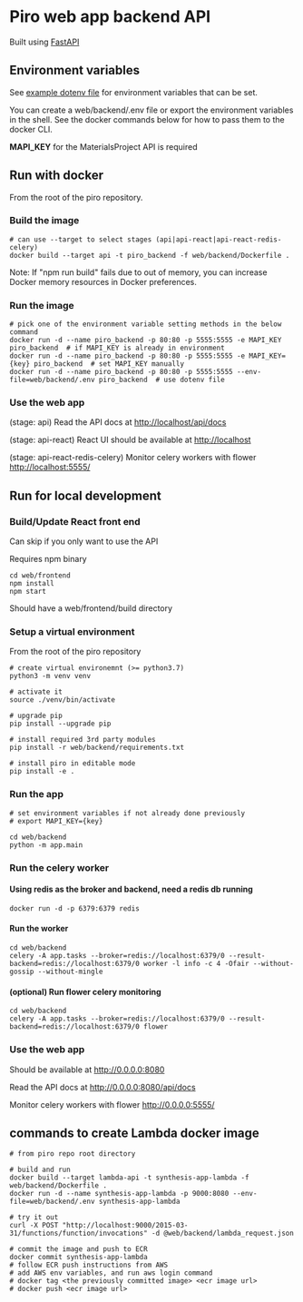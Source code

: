 # Piro web app backend API

Built using [FastAPI](https://fastapi.tiangolo.com)

## Environment variables

See [example dotenv file](.env-template) for environment variables that can be set.

You can create a web/backend/.env file or export the environment variables in the shell.
See the docker commands below for how to pass them to the docker CLI.

**MAPI_KEY** for the MaterialsProject API is required

## Run with docker

From the root of the piro repository.

### Build the image
```
# can use --target to select stages (api|api-react|api-react-redis-celery)
docker build --target api -t piro_backend -f web/backend/Dockerfile .
```
Note: If "npm run build" fails due to out of memory, you can increase Docker memory resources in Docker preferences.

### Run the image
 
 ```
 # pick one of the environment variable setting methods in the below command
docker run -d --name piro_backend -p 80:80 -p 5555:5555 -e MAPI_KEY piro_backend  # if MAPI_KEY is already in environment
docker run -d --name piro_backend -p 80:80 -p 5555:5555 -e MAPI_KEY={key} piro_backend  # set MAPI_KEY manually
docker run -d --name piro_backend -p 80:80 -p 5555:5555 --env-file=web/backend/.env piro_backend  # use dotenv file
 ```

### Use the web app

(stage: api)
Read the API docs at <http://localhost/api/docs>

(stage: api-react)
React UI should be available at <http://localhost>

(stage: api-react-redis-celery)
Monitor celery workers with flower <http://localhost:5555/>


## Run for local development

### Build/Update React front end
Can skip if you only want to use the API

Requires npm binary

```
cd web/frontend
npm install
npm start
```

Should have a web/frontend/build directory

### Setup a virtual environment
From the root of the piro repository

```
# create virtual environemnt (>= python3.7)
python3 -m venv venv

# activate it
source ./venv/bin/activate

# upgrade pip
pip install --upgrade pip

# install required 3rd party modules
pip install -r web/backend/requirements.txt

# install piro in editable mode
pip install -e .
```

### Run the app 
```
# set environment variables if not already done previously 
# export MAPI_KEY={key}

cd web/backend
python -m app.main
```

### Run the celery worker

#### Using redis as the broker and backend, need a redis db running
```
docker run -d -p 6379:6379 redis
```

#### Run the worker
```
cd web/backend
celery -A app.tasks --broker=redis://localhost:6379/0 --result-backend=redis://localhost:6379/0 worker -l info -c 4 -Ofair --without-gossip --without-mingle
```

#### (optional) Run flower celery monitoring
```
cd web/backend
celery -A app.tasks --broker=redis://localhost:6379/0 --result-backend=redis://localhost:6379/0 flower 
```

### Use the web app

Should be available at <http://0.0.0.0:8080>

Read the API docs at <http://0.0.0.0:8080/api/docs>

Monitor celery workers with flower <http://0.0.0.0:5555/>

## commands to create Lambda docker image
```
# from piro repo root directory

# build and run
docker build --target lambda-api -t synthesis-app-lambda -f web/backend/Dockerfile .
docker run -d --name synthesis-app-lambda -p 9000:8080 --env-file=web/backend/.env synthesis-app-lambda

# try it out
curl -X POST "http://localhost:9000/2015-03-31/functions/function/invocations" -d @web/backend/lambda_request.json

# commit the image and push to ECR
docker commit synthesis-app-lambda
# follow ECR push instructions from AWS
# add AWS env variables, and run aws login command
# docker tag <the previously committed image> <ecr image url>
# docker push <ecr image url>
```

